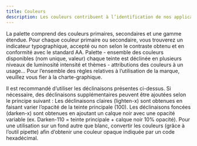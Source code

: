 ```yaml
---
title: Couleurs
description: Les couleurs contribuent à l’identification de nos applications ou services et font partie intégrante de la marque Assurance Maladie. Elles assurent l’homogénéité graphique des interfaces.
---
```


La palette comprend des couleurs primaires, secondaires et une gamme étendue. Pour chaque couleur primaire ou secondaire, vous trouverez un indicateur typographique, accepté ou non selon le contraste obtenu et en conformité avec le standard AA.
Palette - ensemble des couleurs disponibles (nom unique, valeur) chaque teinte est déclinée en plusieurs niveaux de luminosité intensité et thèmes - attributions des couleurs à un usage...
Pour l’ensemble des règles relatives à l’utilisation de la marque, veuillez vous fier à la charte-graphique.

<doc-colors></doc-colors>

Il est recommandé d’utiliser les déclinaisons présentes ci-dessus. Si nécessaire, des déclinaisons supplémentaires peuvent être ajoutées selon le principe suivant :
Les déclinaisons claires (lighten-x) sont obtenues en faisant varier l’opacité de la teinte principale (100).
Les déclinaisons foncées (darken-x) sont obtenues en ajoutant un calque noir avec une opacité variable (ex. Darken-110 = teinte principale + calque noir 10% opacité).
Pour une utilisation sur un fond autre que blanc, convertir les couleurs (grâce à l’outil pipette) afin d’obtenir une couleur opaque indiquée par un code hexadécimal.

